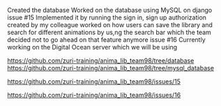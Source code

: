 Created the database
Worked on the database using MySQL on django issue #15 
Implemented it by running the sign in, sign up authorization created by my colleague
worked on how users can save the library and search for different animations by us,ng the search bar which the team decided not to go ahead on that feature anymore issue #16
Currently working on the Digital Ocean server which we will be using 

<!-- link to the branches  -->
https://github.com/zuri-training/anima_lib_team98/tree/database
https://github.com/zuri-training/anima_lib_team98/tree/mysql_database

<!-- link to issues -->
https://github.com/zuri-training/anima_lib_team98/issues/15

https://github.com/zuri-training/anima_lib_team98/issues/16


